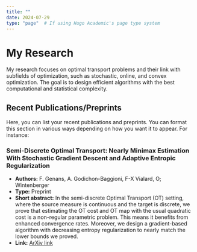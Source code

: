 ```yaml
---
title: ""
date: 2024-07-29
type: "page"  # If using Hugo Academic's page type system
---
```


# My Research

My research focuses on optimal transport problems and their link with subfields of optimization, such as stochastic, online, and convex optimization. The goal is to design efficient algorithms with the best computational and statistical complexity.

## Recent Publications/Preprints

Here, you can list your recent publications and preprints. You can format this section in various ways depending on how you want it to appear. For instance:

### Semi-Discrete Optimal Transport: Nearly Minimax Estimation With Stochastic Gradient Descent and Adaptive Entropic Regularization
- **Authors:** F. Genans, A. Godichon-Baggioni, F-X Vialard, O; Wintenberger
- **Type:** Preprint
- **Short abstract:** In the semi-discrete Optimal Transport (OT) setting, where the source measure is continuous and the target is discrete, we prove that estimating the OT cost and OT map with the usual quadratic cost is a non-regular parametric problem. This means it benefits from enhanced convergence rates. Moreover, we design a gradient-based algorithm with decreasing entropy regularization to nearly match the lower bounds we proved. 
- **Link:** [ArXiv link]([http://example.com](https://arxiv.org/pdf/2405.14459))
